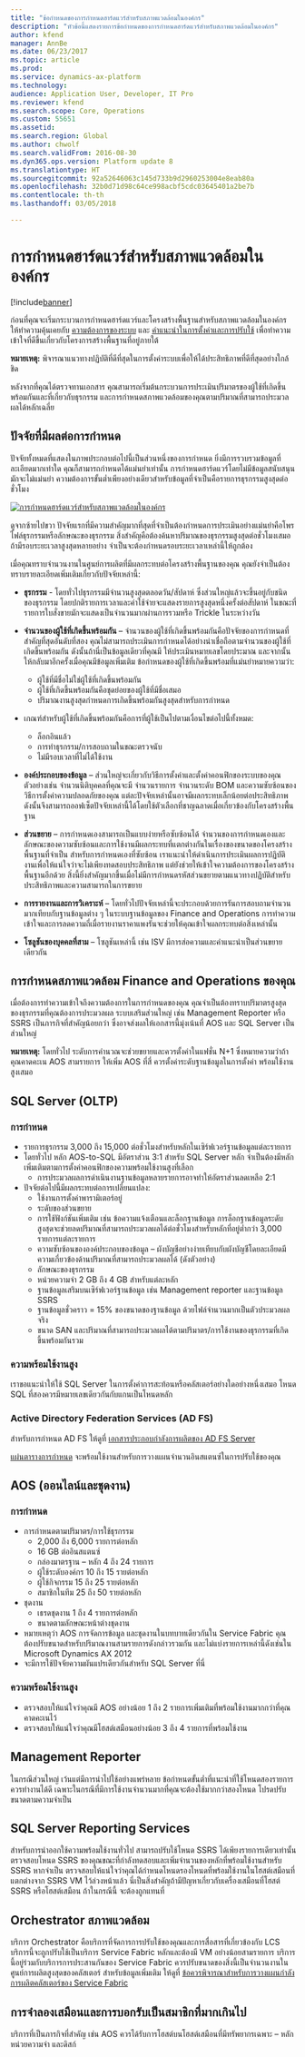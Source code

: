 ```yaml
---
title: "ข้อกำหนดของการกำหนดฮาร์ดแวร์สำหรับสภาพแวดล้อมในองค์กร"
description: "หัวข้อนี้แสดงรายการข้อกำหนดของการกำหนดฮาร์ดแวร์สำหรับสภาพแวดล้อมในองค์กร"
author: kfend
manager: AnnBe
ms.date: 06/23/2017
ms.topic: article
ms.prod: 
ms.service: dynamics-ax-platform
ms.technology: 
audience: Application User, Developer, IT Pro
ms.reviewer: kfend
ms.search.scope: Core, Operations
ms.custom: 55651
ms.assetid: 
ms.search.region: Global
ms.author: chwolf
ms.search.validFrom: 2016-08-30
ms.dyn365.ops.version: Platform update 8
ms.translationtype: HT
ms.sourcegitcommit: 92a52646063c145d733b9d2960253004e8eab80a
ms.openlocfilehash: 32b0d71d98c64ce998acbf5cdc03645401a2be7b
ms.contentlocale: th-th
ms.lasthandoff: 03/05/2018

---
```


# <a name="hardware-sizing-for-on-premises-environments"></a>การกำหนดฮาร์ดแวร์สำหรับสภาพแวดล้อมในองค์กร

[!include[banner](../includes/banner.md)]

ก่อนที่คุณจะเริ่มกระบวนการกำหนดฮาร์ดแวร์และโครงสร้างพื้นฐานสำหรับสภาพแวดล้อมในองค์กร ให้ทำความคุ้นเคยกับ [ความต้องการของระบบ](system-requirements.md) และ [คำแนะนำในการตั้งค่าและการปรับใช้](../../dev-itpro/deployment/setup-deploy-on-premises-environments.md) เพื่อทำความเข้าใจที่ดีขึ้นเกี่ยวกับโครงการสร้างพื้นฐานที่อยู่ภายใต้ 

  **หมายเหตุ:** พิจารณาแนวทางปฏิบัติที่ดีที่สุดในการตั้งค่าระบบเพื่อให้ได้ประสิทธิภาพที่ดีที่สุดอย่างใกล้ชิด 

หลังจากที่คุณได้ตรวจทานเอกสาร คุณสามารถเริ่มต้นกระบวนการประเมินปริมาตรของผู้ใช้ที่เกิดขึ้นพร้อมกันและที่เกี่ยวกับธุรกรรม และการกำหนดสภาพแวดล้อมของคุณตามปริมาณที่สามารถประมวลผลได้หลักเฉลี่ย

## <a name="factors-that-affect-sizing"></a>ปัจจัยที่มีผลต่อการกำหนด
ปัจจัยทั้งหมดที่แสดงในภาพประกอบต่อไปนี้เป็นส่วนหนึ่งของการกำหนด ยิ่งมีการรวบรวมข้อมูลที่ละเอียดมากเท่าใด คุณก็สามารถกำหนดได้แม่นยำเท่านั้น การกำหนดฮาร์ดแวร์โดยไม่มีข้อมูลสนับสนุนมักจะไม่แม่นยำ ความต้องการขั้นต่ำเพียงอย่างเดียวสำหรับข้อมูลที่จำเป็นคือรายการธุรกรรมสูงสุดต่อชั่วโมง 

[![การกำหนดฮาร์ดแวร์สำหรับสภาพแวดล้อมในองค์กร](./media/lbd-sizing-01.png)](./media/lbd-sizing-01.png)

ดูจากซ้ายไปขวา ปัจจัยแรกที่มีความสำคัญมากที่สุดที่จำเป็นต้องกำหนดการประเมินอย่างแม่นยำคือโพรไฟล์ธุรกรรมหรือลักษณะของธุรกรรม สิ่งสำคัญคือต้องค้นหาปริมาณของธุรกรรมสูงสุดต่อชั่วโมงเสมอ ถ้ามีรอบระยะเวลาสูงสุดหลายอย่าง จำเป็นจะต้องกำหนดรอบระยะเวลาเหล่านี้ให้ถูกต้อง 

เมื่อคุณทราบจำนวนงานในศูนย์การผลิตที่มีผลกระทบต่อโครงสร้างพื้นฐานของคุณ คุณยังจำเป็นต้องทราบรายละเอียดเพิ่มเติมเกี่ยวกับปัจจัยเหล่านี้: 

- **ธุรกรรม** - โดยทั่วไปธุรกรรมมีจำนวนสูงสุดตลอดวัน/สัปดาห์ ซึ่งส่วนใหญ่แล้วจะขึ้นอยู่กับชนิดของธุรกรรม โดยปกติรายการเวลาและค่าใช้จ่ายจะแสดงรายการสูงสุดหนึ่งครั้งต่อสัปดาห์ ในขณะที่รายการใบสั่งขายมักจะแสดงเป็นจำนวนมากผ่านการรวมหรือ Trickle ในระหว่างวัน 

- **จำนวนของผู้ใช้ที่เกิดขึ้นพร้อมกัน** – จำนวนของผู้ใช้ที่เกิดขึ้นพร้อมกันคือปัจจัยของการกำหนดที่สำคัญที่สุดอันดับที่สอง คุณไม่สามารถประเมินการกำหนดได้อย่างน่าเชื่อถือตามจำนวนของผู้ใช้ที่เกิดขึ้นพร้อมกัน ดังนั้นถ้านี่เป็นข้อมูลเดียวที่คุณมี ให้ประเมินหมายเลขโดยประมาณ และจากนั้นให้กลับมาอีกครั้งเมื่อคุณมีข้อมูลเพิ่มเติม ข้อกำหนดของผู้ใช้ที่เกิดขึ้นพร้อมที่แม่นยำหมายความว่า: 
  - ผู้ใช้ที่มีชื่อไม่ใช่ผู้ใช้ที่เกิดขึ้นพร้อมกัน
  - ผู้ใช้ที่เกิดขึ้นพร้อมกันคือชุดย่อยของผู้ใช้ที่มีชื่อเสมอ 
  - ปริมาณงานสูงสุดกำหนดการเกิดขึ้นพร้อมกันสูงสุดสำหรับการกำหนด
 
- เกณฑ์สำหรับผู้ใช้ที่เกิดขึ้นพร้อมกันคือการที่ผู้ใช้เป็นไปตามเงื่อนไขต่อไปนี้ทั้งหมด: 
  - ล็อกอินแล้ว 
  - การทำธุรกรรม/การสอบถามในขณะตรวจนับ 
  - ไม่มีรอบเวลาที่ไม่ได้ใช้งาน 
 
- **องค์ประกอบของข้อมูล** – ส่วนใหญ่จะเกี่ยวกับวิธีการตั้งค่าและตั้งค่าคอนฟิกของระบบของคุณ ตัวอย่างเช่น จำนวนนิติบุคคลที่คุณจะมี จำนวนรายการ จำนวนระดับ BOM และความซับซ้อนของวิธีการตั้งค่าความปลอดภัยของคุณ แต่ละปัจจัยเหล่านั้นอาจมีผลกระทบเล็กน้อยต่อประสิทธิภาพ ดังนั้นจึงสามารถออฟเซ็ตปัจจัยเหล่านี้ได้โดยใช้ตัวเลือกที่ชาญฉลาดเมื่อเกี่ยวข้องกับโครงสร้างพื้นฐาน 

- **ส่วนขยาย** – การกำหนดเองสามารถเป็นแบบง่ายหรือซับซ้อนได้ จำนวนของการกำหนดเองและลักษณะของความซับซ้อนและการใช้งานมีผลกระทบที่แตกต่างกันในเรื่องของขนาดของโครงสร้างพื้นฐานที่จำเป็น สำหรับการกำหนดเองที่ซับซ้อน เราแนะนำให้ดำเนินการประเมินผลการปฏิบัติงานเพื่อให้แน่ใจว่าจะไม่เพียงทดสอบประสิทธิภาพ แต่ยังช่วยให้เข้าใจความต้องการของโครงสร้างพื้นฐานอีกด้วย สิ่งนี้ยิ่งสำคัญมากขึ้นเมื่อไม่มีการกำหนดรหัสส่วนขยายตามแนวทางปฏิบัติสำหรับประสิทธิภาพและความสามารถในการขยาย 

- **การรายงานและการวิเคราะห์** – โดยทั่วไปปัจจัยเหล่านี้จะประกอบด้วยการรันการสอบถามจำนวนมากเทียบกับฐานข้อมูลต่าง ๆ ในระบบฐานข้อมูลของ Finance and Operations การทำความเข้าใจและการลดความถี่เมื่อรายงานราคาแพงรันจะช่วยให้คุณเข้าใจผลกระทบต่อสิ่งเหล่านั้น 

- **โซลูชันของบุคคลที่สาม** – โซลูชันเหล่านี้ เช่น ISV มีการส่อความและคำแนะนำเป็นส่วนขยายเดียวกัน 

## <a name="sizing-your-finance-and-operations-environment"></a>การกำหนดสภาพแวดล้อม Finance and Operations ของคุณ
เมื่อต้องการทำความเข้าใจถึงความต้องการในการกำหนดของคุณ คุณจำเป็นต้องทราบปริมาตรสูงสุดของธุรกรรมที่คุณต้องการประมวลผล ระบบเสริมส่วนใหญ่ เช่น Management Reporter หรือ SSRS เป็นภารกิจที่สำคัญน้อยกว่า ซึ่งอาจส่งผลให้เอกสารนี้มุ่งเน้นที่ AOS และ SQL Server เป็นส่วนใหญ่ 

**หมายเหตุ:** โดยทั่วไป ระดับการคำนวณจะช่วยขยายและควรตั้งค่าในแฟชั่น N+1 ซึ่งหมายความว่าถ้าคุณคาดคะเน AOS สามรายการ ให้เพิ่ม AOS ที่สี่ ควรตั้งค่าระดับฐานข้อมูลในการตั้งค่า พร้อมใช้งานสูงเสมอ 


## <a name="sql-server-oltp"></a>SQL Server (OLTP)

### <a name="sizing"></a>การกำหนด

- รายการธุรกรรม 3,000 ถึง 15,000 ต่อชั่วโมงสำหรับหลักในเซิร์ฟเวอร์ฐานข้อมูลแต่ละรายการ
- โดยทั่วไป หลัก AOS-to-SQL มีอัตราส่วน 3:1 สำหรับ SQL Server หลัก จำเป็นต้องมีหลักเพิ่มเติมตามการตั้งค่าคอนฟิกของความพร้อมใช้งานสูงที่เลือก 
  - การประมวลผลการดำเนินงานฐานข้อมูลหลายรายการอาจทำให้อัตราส่วนลดเหลือ 2:1 
- ปัจจัยต่อไปนี้มีผลกระทบต่อการเปลี่ยนแปลง: 
  - ใช้งานการตั้งค่าพารามิเตอร์อยู่ 
  - ระดับของส่วนขยาย 
  - การใช้ฟังก์ชันเพิ่มเติม เช่น ข้อความแจ้งเตือนและล็อกฐานข้อมูล การล็อกฐานข้อมูลระดับสูงสุดจะช่วยลดปริมาณที่สามารถประมวลผลได้ต่อชั่วโมงสำหรับหลักที่อยู่ต่ำกว่า 3,000 รายการแต่ละรายการ 
  - ความซับซ้อนขององค์ประกอบของข้อมูล – ผังบัญชีอย่างง่ายเทียบกับผังบัญชีโดยละเอียดมีความเกี่ยวข้องด้านปริมาณที่สามารถประมวลผลได้ (ดังตัวอย่าง) 
  - ลักษณะของธุรกรรม
  - หน่วยความจำ 2 GB ถึง 4 GB สำหรับแต่ละหลัก 
  - ฐานข้อมูลเสริมบนเซิร์ฟเวอร์ฐานข้อมูล เช่น Management reporter และฐานข้อมูล SSRS
  - ฐานข้อมูลชั่วคราว = 15% ของขนาดของฐานข้อมูล ด้วยไฟล์จำนวนมากเป็นตัวประมวลผลจริง 
  - ขนาด SAN และปริมาณที่สามารถประมวลผลได้ตามปริมาตร/การใช้งานของธุรกรรมที่เกิดขึ้นพร้อมกันรวม 

### <a name="high-availability"></a>ความพร้อมใช้งานสูง 
เราขอแนะนำให้ใช้ SQL Server ในการตั้งค่าการสะท้อนหรือคลัสเตอร์อย่างใดอย่างหนึ่งเสมอ โหนด SQL ที่สองควรมีหมายเลขเดียวกันกับแกนเป็นโหนดหลัก 

### <a name="active-directory-federation-services-ad-fs"></a>Active Directory Federation Services (AD FS)
สำหรับการกำหนด AD FS ให้ดูที่ [เอกสารประกอบกำลังการผลิตของ AD FS Server](/windows-server/identity/ad-fs/design/planning-for-ad-fs-server-capacity)

[แผ่นตารางการกำหนด](http://adfsdocs.blob.core.windows.net/adfs/ADFSCapacity2016.xlsx) จะพร้อมใช้งานสำหรับการวางแผนจำนวนอินสแตนซ์ในการปรับใช้ของคุณ

<a name="aos-online-and-batch"></a>AOS (ออนไลน์และชุดงาน)
----------------------

### <a name="sizing"></a>การกำหนด

- การกำหนดตามปริมาตร/การใช้ธุรกรรม
  - 2,000 ถึง 6,000 รายการต่อหลัก
  - 16 GB ต่ออินสแตนซ์
  - กล่องมาตรฐาน – หลัก 4 ถึง 24 รายการ
  - ผู้ใช้ระดับองค์กร 10 ถึง 15 รายต่อหลัก
  - ผู้ใช้กิจกรรม 15 ถึง 25 รายต่อหลัก
  - สมาชิกในทีม 25 ถึง 50 รายต่อหลัก
- ชุดงาน
   - เธรดชุดงาน 1 ถึง 4 รายการต่อหลัก
   - ขนาดตามลักษณะหน้าต่างชุดงาน
- หมายเหตุว่า AOS การจัดการข้อมูล และชุดงานในบทบาทเดียวกันใน Service Fabric คุณต้องปรับขนาดสำหรับปริมาณงานสามรายการดังกล่าวรวมกัน และไม่แบ่งรายการเหล่านี้ดังเช่นใน Microsoft Dynamics AX 2012
- จะมีการใช้ปัจจัยความผันแปรเดียวกันสำหรับ SQL Server ที่นี่

### <a name="high-availability"></a>ความพร้อมใช้งานสูง
- ตรวจสอบให้แน่ใจว่าคุณมี AOS อย่างน้อย 1 ถึง 2 รายการเพิ่มเติมที่พร้อมใช้งานมากกว่าที่คุณคาดคะเนไว้
- ตรวจสอบให้แน่ใจว่าคุณมีโฮสต์เสมือนอย่างน้อย 3 ถึง 4 รายการที่พร้อมใช้งาน

## <a name="management-reporter"></a>Management Reporter
ในกรณีส่วนใหญ่ เว้นแต่มีการนำไปใช้อย่างแพร่หลาย ข้อกำหนดขั้นต่ำที่แนะนำที่ใช้โหนดสองรายการควรทำงานได้ดี เฉพาะในกรณีที่มีการใช้งานจำนวนมากที่คุณจะต้องใช้มากกว่าสองโหนด โปรดปรับขนาดตามความจำเป็น

## <a name="sql-server-reporting-services"></a>SQL Server Reporting Services
สำหรับการนำออกใช้ความพร้อมใช้งานทั่วไป สามารถปรับใช้โหนด SSRS ได้เพียงรายการเดียวเท่านั้น ตรวจสอบโหนด SSRS ของคุณขณะที่กำลังทดสอบและเพิ่มจำนวนของหลักที่พร้อมใช้งานสำหรับ SSRS หากจำเป็น ตรวจสอบให้แน่ใจว่าคุณได้กำหนดโหนดรองโหนดที่พร้อมใช้งานในโฮสต์เสมือนที่แตกต่างจาก SSRS VM ไว้ล่วงหน้าแล้ว นี่เป็นสิ่งสำคัญถ้ามีปัญหาเกี่ยวกับเครื่องเสมือนที่โฮสต์ SSRS หรือโฮสต์เสมือน ถ้าในกรณีนี้ จะต้องถูกแทนที่ 

## <a name="environment-orchestrator"></a>Orchestrator สภาพแวดล้อม
บริการ Orchestrator คือบริการที่จัดการการปรับใช้ของคุณและการสื่อสารที่เกี่ยวข้องกับ LCS บริการนี้จะถูกปรับใช้เป็นบริการ Service Fabric หลักและต้องมี VM อย่างน้อยสามรายการ บริการนี้อยู่ร่วมกับบริการการประสานกันของ Service Fabric ควรปรับขนาดของสิ่งนี้เป็นจำนวนงานในศูนย์การผลิตสูงสุดของคลัสเตอร์ สำหรับข้อมูลเพิ่มเติม ให้ดูที่ [ข้อควรพิจารณาสำหรับการวางแผนกำลังการผลิตคลัสเตอร์ของ Service Fabric](/azure/service-fabric/service-fabric-cluster-capacity)  


## <a name="virtualization-and-oversubscription"></a>การจำลองเสมือนและการบอกรับเป็นสมาชิกที่มากเกินไป
บริการที่เป็นภารกิจที่สำคัญ เช่น AOS ควรได้รับการโฮสต์บนโฮสต์เสมือนที่มีทรัพยากรเฉพาะ – หลัก หน่วยความจำ และดิสก์   


